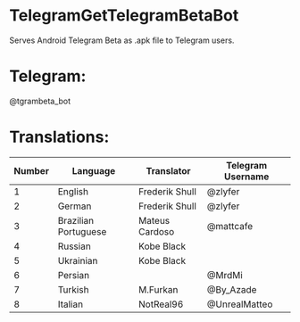 # TelegramGetTelegramBetaBot

Serves Android Telegram Beta as .apk file to Telegram users.

# Telegram:

@tgrambeta_bot

# Translations:

| Number | Language             | Translator     | Telegram Username |
| :----- | -------------------- | -------------- | ----------------- |
| 1      | English              | Frederik Shull | @zlyfer           |
| 2      | German               | Frederik Shull | @zlyfer           |
| 3      | Brazilian Portuguese | Mateus Cardoso | @mattcafe         |
| 4      | Russian              | Kobe Black     |                   |
| 5      | Ukrainian            | Kobe Black     |                   |
| 6      | Persian              |                | @MrdMi            |
| 7      | Turkish              | M.Furkan       | @By_Azade         |
| 8      | Italian              | NotReal96      | @UnrealMatteo     |
